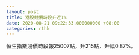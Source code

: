 ```yaml
---
layout: post
title: 港股競價時段升近1%
date: 2020-08-21 09:22:33.000000000 +08:00
categories: rthk
---
```


恒生指數競價時段報25007點，升215點，升幅0.87%。
